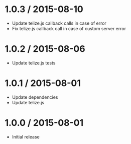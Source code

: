 1.0.3 / 2015-08-10
==================

* Update telize.js callback calls in case of error
* Fix telize.js callback call in case of custom server error

1.0.2 / 2015-08-06
==================

* Update telize.js tests

1.0.1 / 2015-08-01
==================

* Update dependencies
* Update telize.js

1.0.0 / 2015-08-01
==================

* Initial release